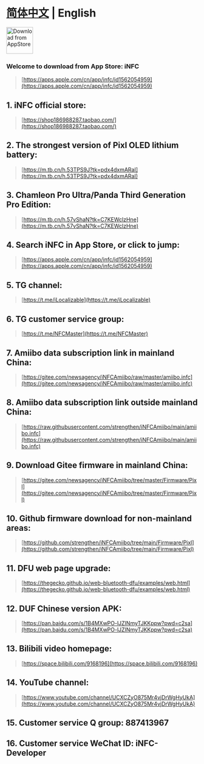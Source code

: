 # [简体中文](./README.md) | English
<a href='https://apps.apple.com/cn/app/infc/id1562054959'><img height='70' alt='Download from AppStore' src='https://img.whalenas.com:283/image/202207141215375.png' /></a>
### Welcome to download from App Store: iNFC
> [https://apps.apple.com/cn/app/infc/id1562054959](https://apps.apple.com/cn/app/infc/id1562054959)
## 1. iNFC official store:
> [https://shop186988287.taobao.com/](https://shop186988287.taobao.com/)
## 2. The strongest version of Pixl OLED lithium battery:
> [https://m.tb.cn/h.53TPS9J?tk=pdx4dxmARaI](https://m.tb.cn/h.53TPS9J?tk=pdx4dxmARaI)
## 3. Chamleon Pro Ultra/Panda Third Generation Pro Edition:
> [https://m.tb.cn/h.57vShaN?tk=C7KEWclzHne](https://m.tb.cn/h.57vShaN?tk=C7KEWclzHne)
## 4. Search iNFC in App Store, or click to jump:
> [https://apps.apple.com/cn/app/infc/id1562054959](https://apps.apple.com/cn/app/infc/id1562054959)
## 5. TG channel:
> [https://t.me/iLocalizable](https://t.me/iLocalizable)
## 6. TG customer service group:
> [https://t.me/NFCMaster](https://t.me/NFCMaster)
## 7. Amiibo data subscription link in mainland China:
> [https://gitee.com/newsagency/iNFCAmiibo/raw/master/amiibo.infc](https://gitee.com/newsagency/iNFCAmiibo/raw/master/amiibo.infc)
## 8. Amiibo data subscription link outside mainland China:
> [https://raw.githubusercontent.com/strengthen/iNFCAmiibo/main/amiibo.infc](https://raw.githubusercontent.com/strengthen/iNFCAmiibo/main/amiibo.infc)
## 9. Download Gitee firmware in mainland China:
> [https://gitee.com/newsagency/iNFCAmiibo/tree/master/Firmware/Pixl](https://gitee.com/newsagency/iNFCAmiibo/tree/master/Firmware/Pixl)
## 10. Github firmware download for non-mainland areas:
> [https://github.com/strengthen/iNFCAmiibo/tree/main/Firmware/Pixl](https://github.com/strengthen/iNFCAmiibo/tree/main/Firmware/Pixl)
## 11. DFU web page upgrade:
> [https://thegecko.github.io/web-bluetooth-dfu/examples/web.html](https://thegecko.github.io/web-bluetooth-dfu/examples/web.html)
## 12. DUF Chinese version APK:
> [https://pan.baidu.com/s/1B4MXwPO-lJZINmyTJKKppw?pwd=c2sa](https://pan.baidu.com/s/1B4MXwPO-lJZINmyTJKKppw?pwd=c2sa)
## 13. Bilibili video homepage:
> [https://space.bilibili.com/9168196](https://space.bilibili.com/9168196)
## 14. YouTube channel:
> [https://www.youtube.com/channel/UCXCZyO875Mr4vjDrWgHyUkA](https://www.youtube.com/channel/UCXCZyO875Mr4vjDrWgHyUkA)
## 15. Customer service Q group: 887413967
## 16. Customer service WeChat ID: iNFC-Developer
